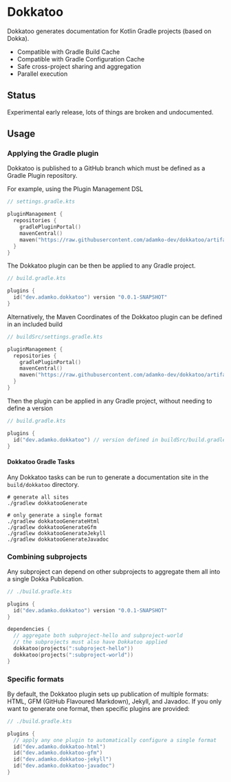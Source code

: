 # Dokkatoo

Dokkatoo generates documentation for Kotlin Gradle projects (based on Dokka).

* Compatible with Gradle Build Cache
* Compatible with Gradle Configuration Cache
* Safe cross-project sharing and aggregation
* Parallel execution

## Status

Experimental early release, lots of things are broken and undocumented.

## Usage

### Applying the Gradle plugin

Dokkatoo is published to a GitHub branch which must be defined as a Gradle Plugin repository.

For example, using the Plugin Management DSL

```kts
// settings.gradle.kts

pluginManagement {
  repositories {
    gradlePluginPortal()
    mavenCentral()
    maven("https://raw.githubusercontent.com/adamko-dev/dokkatoo/artifacts/m2/")
  }
}
```

The Dokkatoo plugin can be then be applied to any Gradle project.

```kts
// build.gradle.kts

plugins {
  id("dev.adamko.dokkatoo") version "0.0.1-SNAPSHOT"
}
```

Alternatively, the Maven Coordinates of the Dokkatoo plugin can be defined in an included build

```kts
// buildSrc/settings.gradle.kts

pluginManagement {
  repositories {
    gradlePluginPortal()
    mavenCentral()
    maven("https://raw.githubusercontent.com/adamko-dev/dokkatoo/artifacts/m2/")
  }
}
```

Then the plugin can be applied in any Gradle project, without needing to define a version

```kts
// build.gradle.kts

plugins {
  id("dev.adamko.dokkatoo") // version defined in buildSrc/build.gradle.kts
}
```

#### Dokkatoo Gradle Tasks

Any Dokkatoo tasks can be run to generate a documentation site in the
`build/dokkatoo` directory.

```shell
# generate all sites
./gradlew dokkatooGenerate

# only generate a single format
./gradlew dokkatooGenerateHtml
./gradlew dokkatooGenerateGfm
./gradlew dokkatooGenerateJekyll
./gradlew dokkatooGenerateJavadoc
```

### Combining subprojects

Any subproject can depend on other subprojects to aggregate them all into a single Dokka
Publication.

```kts
// ./build.gradle.kts

plugins {
  id("dev.adamko.dokkatoo") version "0.0.1-SNAPSHOT"
}

dependencies {
  // aggregate both subproject-hello and subproject-world
  // the subprojects must also have Dokkatoo applied
  dokkatoo(projects(":subproject-hello"))
  dokkatoo(projects(":subproject-world"))
}
```

### Specific formats

By default, the Dokkatoo plugin sets up publication of multiple formats: HTML,
GFM (GitHub Flavoured Markdown), Jekyll, and Javadoc. If you only want to generate one format, then
specific plugins are provided:

```kts
// ./build.gradle.kts

plugins {
  // apply any one plugin to automatically configure a single format
  id("dev.adamko.dokkatoo-html")
  id("dev.adamko.dokkatoo-gfm")
  id("dev.adamko.dokkatoo-jekyll")
  id("dev.adamko.dokkatoo-javadoc")
}
```

